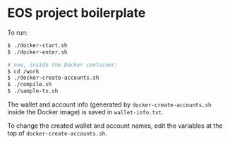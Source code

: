 # EOS project boilerplate

To run:

```sh
$ ./docker-start.sh
$ ./docker-enter.sh

# now, inside the Docker container:
$ cd /work
$ ./docker-create-accounts.sh
$ ./compile.sh
$ ./sample-tx.sh
```

The wallet and account info (generated by `docker-create-accounts.sh` inside the Docker image) is saved in `wallet-info.txt`.

To change the created wallet and account names, edit the variables at the top of `docker-create-accounts.sh`.



